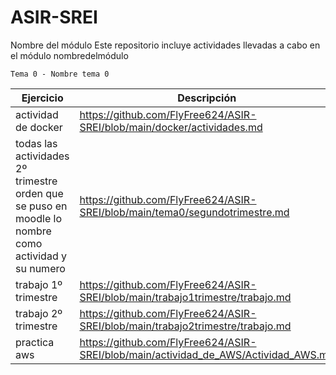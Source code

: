 # ASIR-SREI
Nombre del módulo
Este repositorio incluye actividades llevadas a cabo en el módulo nombredelmódulo


    Tema 0 - Nombre tema 0
  
| Ejercicio   | Descripción   |
| ----------- | ------------- |
| actividad de docker |       https://github.com/FlyFree624/ASIR-SREI/blob/main/docker/actividades.md        |
| todas las actividades 2º trimestre orden que se puso en moodle lo nombre como actividad y su numero |  https://github.com/FlyFree624/ASIR-SREI/blob/main/tema0/segundotrimestre.md         |
| trabajo 1º trimestre |    https://github.com/FlyFree624/ASIR-SREI/blob/main/trabajo1trimestre/trabajo.md           |
| trabajo 2º trimestre|   https://github.com/FlyFree624/ASIR-SREI/blob/main/trabajo2trimestre/trabajo.md            |
| practica aws | https://github.com/FlyFree624/ASIR-SREI/blob/main/actividad_de_AWS/Actividad_AWS.md          |


